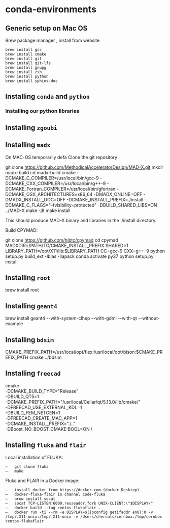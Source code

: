# conda-environments


## Generic setup on Mac OS

Brew package manager , install from website

    brew install gcc
    brew install cmake
    brew install git
    brew install git-lfs
    brew install gnupg
    brew install zsh
    brew install python
    brew install sphinx-doc


## Installing `conda` and `python`


### Installing our python libraries

## Installing `zgoubi`

## Installing `madx`

On MAC-OS temporarily defa
Clone the git repository :

git clone https://github.com/MethodicalAcceleratorDesign/MAD-X.git
mkdir madx-build
cd madx-build
cmake -DCMAKE_C_COMPILER=/usr/local/bin/gcc-9 -DCMAKE_CXX_COMPILER=/usr/local/bin/g++-9 -DCMAKE_Fortran_COMPILER=/usr/local/bin/gfortran -DCMAKE_OSX_ARCHITECTURES=x86_64 -DMADX_ONLINE=OFF -DMADX_INSTALL_DOC=OFF -DCMAKE_INSTALL_PREFIX=./install -DCMAKE_C_FLAGS="-fvisibility=protected" -DBUILD_SHARED_LIBS=ON ../MAD-X
make -j8
make install

This should produce MAD-X binary and libraries in the ./install directory.

Build CPYMAD:

git clone https://github.com/hibtc/cpymad
cd cpymad
MADXDIR=/PATH/TO/CMAKE_INSTALL_PREFIX SHARED=1 LIBRARY_PATH=/opt/X11/lib:$LIBRARY_PATH CC=gcc-9 CXX=g++-9 python setup.py build_ext -lblas -llapack
conda activate py37
python setup.py install



## Installing `root`

brew install root

## Installing `geant4`

brew install geant4 --with-system-clhep --with-gdml --with-qt --without-example


## Installing `bdsim`

 CMAKE_PREFIX_PATH=/usr/local/opt/flex:/usr/local/opt/bison:$CMAKE_PREFIX_PATH cmake ../bdsim


## Installing `freecad`

cmake \
  -DCMAKE_BUILD_TYPE="Release"   \
  -DBUILD_QT5=1                  \
  -DCMAKE_PREFIX_PATH="/usr/local/Cellar/qt/5.13.0/lib/cmake/"  \
  -DFREECAD_USE_EXTERNAL_KDL=1   \
  -DBUILD_FEM_NETGEN=1           \
  -DFREECAD_CREATE_MAC_APP=1     \
  -DCMAKE_INSTALL_PREFIX="./.."  \
  -DBoost_NO_BOOST_CMAKE:BOOL=ON \

## Installing `fluka` and `flair`

Local installation of FLUKA:

    –	git clone fluka
    –	make

Fluka and FLAIR in a Docker image:

    –	install docker from https://docker.com (docker Desktop)
    –	docker-fluka-flair in channel code-fluka
    –	brew install socat
    –	socat TCP-LISTEN:6000,reuseaddr,fork UNIX-CLIENT:\"$DISPLAY\"
    –	docker build --tag centos-flukaflair .
    –	docker run -ti --rm -e DISPLAY=$(ipconfig getifaddr en0):0 -v /tmp/.X11-unix:/tmp/.X11-unix -v /Users/chernals/cernbox:/tmp/cernbox centos-flukaflair